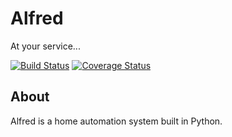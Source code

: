 # Alfred
At your service...

[![Build Status](https://travis-ci.org/bartfeenstra/alfred.svg?branch=master)](https://travis-ci.org/bartfeenstra/alfred) [![Coverage Status](https://coveralls.io/repos/github/bartfeenstra/alfred/badge.svg?branch=master)](https://coveralls.io/github/bartfeenstra/alfred?branch=master)

## About
Alfred is a home automation system built in Python.
